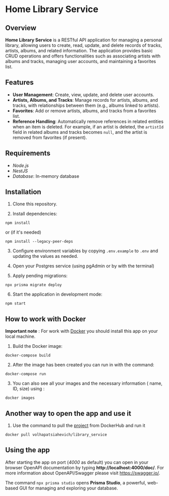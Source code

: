 # Home Library Service

## Overview

**Home Library Service** is a RESTful API application for managing a personal library, allowing users to create, read, update, and delete records of tracks, artists, albums, and related information. The application provides basic CRUD operations and offers functionalities such as associating artists with albums and tracks, managing user accounts, and maintaining a favorites list.

## Features

- **User Management**: Create, view, update, and delete user accounts.
- **Artists, Albums, and Tracks**: Manage records for artists, albums, and tracks, with relationships between them (e.g., albums linked to artists).
- **Favorites**: Add or remove artists, albums, and tracks from a favorites list.
- **Reference Handling**: Automatically remove references in related entities when an item is deleted. For example, if an artist is deleted, the `artistId` field in related albums and tracks becomes `null`, and the artist is removed from favorites (if present).

## Requirements

- _Node.js_
- _NestJS_
- _Database_: In-memory database

## Installation

1. Clone this repository.

2. Install dependencies:

```
npm install
```

or (if it's needed)

```
npm install --legacy-peer-deps
```

3. Configure environment variables by copying `.env.example` to `.env` and updating the values as needed.

4. Open your Postgres service (using pgAdmin or by with the terminal)

5. Apply pending migrations:

```
npx prisma migrate deploy
```

6. Start the application in development mode:

```
npm start

```

## How to work with Docker

**Important note** : For work with [Docker](https://app.docker.com/) you should install this app on your local machine.

1. Build the Docker image:

```
docker-compose build
```

2. After the image has been created you can run in with the command:

```
docker-compose run
```

3. You can also see all your images and the necessary information ( name, ID, size) using :

```
docker images
```

## Another way to open the app and use it

1.  Use the command to pull the [project](https://hub.docker.com/r/volhapatsiahevich/library_service) from DockerHub and run it

```
docker pull volhapatsiahevich/library_service
```

## Using the app

After starting the app on port (_4000_ as default) you can open in your browser OpenAPI documentation by typing **http://localhost:4000/doc/**.
For more information about OpenAPI/Swagger please visit https://swagger.io/.

The command `npx prisma studio` opens **Prisma Studio**, a powerful, web-based GUI for managing and exploring your database.
